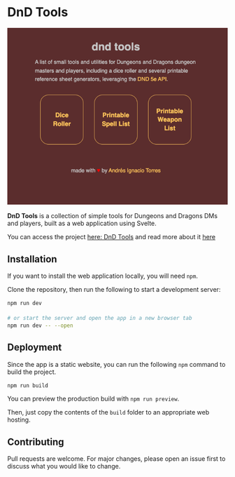 # DnD Tools

![Screenshot of the app's homepage](./docs/image.png)

**DnD Tools** is a collection of simple tools for Dungeons and Dragons DMs and players, built as a web application using Svelte.

You can access the project [here: DnD Tools](https://dndtools.aitorres.com/) and read more about it [here](https://aitorres.com/projects/dnd-tools/)

## Installation

If you want to install the web application locally, you will need `npm`.

Clone the repository, then run the following to start a development server:

```bash
npm run dev

# or start the server and open the app in a new browser tab
npm run dev -- --open
```

## Deployment

Since the app is a static website, you can run the following `npm` command to build the project.

```bash
npm run build
```

You can preview the production build with `npm run preview`.

Then, just copy the contents of the `build` folder to an appropriate web hosting.

## Contributing

Pull requests are welcome. For major changes, please open an issue first
to discuss what you would like to change.
